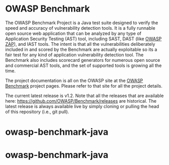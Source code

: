 # OWASP Benchmark
The OWASP Benchmark Project is a Java test suite designed to verify the speed and accuracy of vulnerability detection tools. It is a fully runnable open source web application that can be analyzed by any type of Application Security Testing (AST) tool, including SAST, DAST (like <a href="https://owasp.org/www-project-zap">OWASP ZAP</a>), and IAST tools. The intent is that all the vulnerabilities deliberately included in and scored by the Benchmark are actually exploitable so its a fair test for any kind of application vulnerability detection tool. The Benchmark also includes scorecard generators for numerous open source and commercial AST tools, and the set of supported tools is growing all the time.

The project documentation is all on the OWASP site at the <a href="https://owasp.org/www-project-benchmark">OWASP Benchmark</a> project pages. Please refer to that site for all the project details.

The current latest release is v1.2. Note that all the releases that are available here: https://github.com/OWASP/Benchmark/releases are historical. The latest release is always available live by simply cloning or pulling the head of this repository (i.e., git pull).
# owasp-benchmark-java
# owasp-benchmark-java
